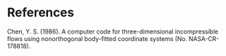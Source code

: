 # References

Chen, Y. S. (1986). A computer code for three-dimensional
incompressible flows using nonorthogonal body-fitted coordinate
systems (No. NASA-CR-178818).
